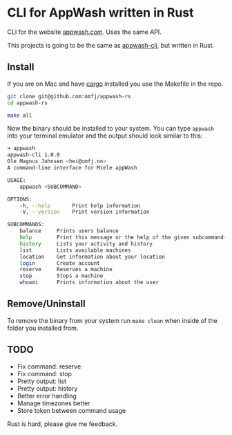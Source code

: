 # CLI for AppWash written in Rust

CLI for the website [appwash.com](https://appwash.com/). Uses the same API.

This projects is going to be the same as [appwash-cli](https://github.com/omfj/appwash-cli), but written in Rust.

## Install

If you are on Mac and have [cargo](https://doc.rust-lang.org/cargo/getting-started/installation.html) installed you use the Makefile in the repo.

```bash
git clone git@github.com:omfj/appwash-rs
cd appwash-rs
```

```bash
make all
```

Now the binary should be installed to your system. You can type `appwash` into your terminal emulator and the output should look similar to this:

```bash
➜ appwash
appwash-cli 1.0.0
Ole Magnus Johnsen <hei@omfj.no>
A command-line interface for Miele appWash

USAGE:
    appwash <SUBCOMMAND>

OPTIONS:
    -h, --help       Print help information
    -V, --version    Print version information

SUBCOMMANDS:
    balance     Prints users balance
    help        Print this message or the help of the given subcommand(s)
    history     Lists your activity and history
    list        Lists available machines
    location    Get information about your location
    login       Create account
    reserve     Reserves a machine
    stop        Stops a machine
    whoami      Prints information about the user

```

## Remove/Uninstall

To remove the binary from your system run `make clean` when inside of the folder you installed from.

## TODO

- Fix command: reserve
- Fix command: stop
- Pretty output: list
- Pretty output: history
- Better error handling
- Manage timezones better
- Store token between command usage

Rust is hard, please give me feedback.
